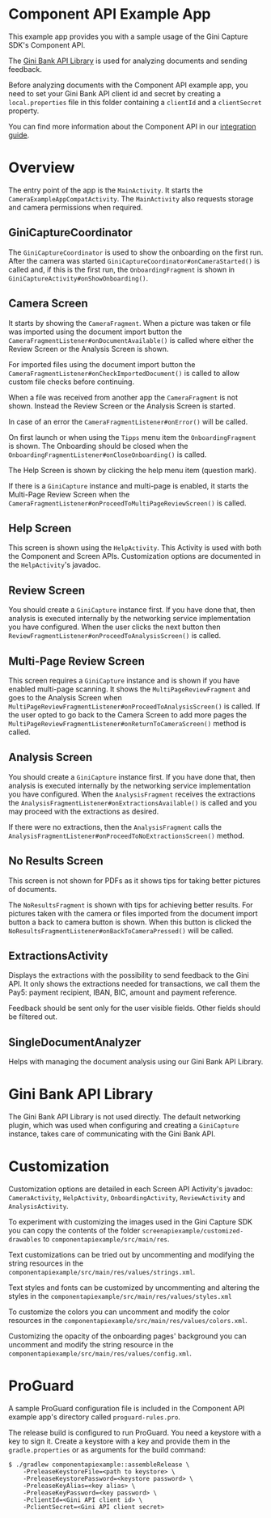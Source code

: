 Component API Example App
=========================

This example app provides you with a sample usage of the Gini Capture SDK's Component API.

The [Gini Bank API Library](https://github.com/gini/gini-mobile-android/tree/main/bank-api-library) is used for analyzing documents and sending feedback.

Before analyzing documents with the Component API example app, you need to set your Gini Bank API client id and secret by creating a
`local.properties` file in this folder containing a `clientId` and a `clientSecret` property.

You can find more information about the Component API in our [integration guide](https://developer.gini.net/gini-mobile-android/capture-sdk/sdk/html/integration.html#component-api).

Overview
========

The entry point of the app is the `MainActivity`. It starts the `CameraExampleAppCompatActivity`. The
`MainActivity` also requests storage and camera permissions when required.

GiniCaptureCoordinator
---------------------

The `GiniCaptureCoordinator` is used to show the onboarding on the first run. After the camera was started
`GiniCaptureCoordinator#onCameraStarted()` is called and, if this is the first run, the `OnboardingFragment` is shown in
`GiniCaptureActivity#onShowOnboarding()`.

Camera Screen
-------------

It starts by showing the `CameraFragment`. When a picture was taken or file was imported using the document import button the
`CameraFragmentListener#onDocumentAvailable()` is called where either the Review Screen or the Analysis Screen is shown.

For imported files using the document import button the `CameraFragmentListener#onCheckImportedDocument()` is called to allow custom file
checks before continuing.

When a file was received from another app the `CameraFragment` is not shown. Instead the Review Screen or the Analysis Screen is started.

In case of an error the `CameraFragmentListener#onError()` will be called.

On first launch or when using the `Tipps` menu item the `OnboardingFragment` is shown. The Onboarding should be closed when the
`OnboardingFragmentListener#onCloseOnboarding()` is called.

The Help Screen is shown by clicking the help menu item (question mark).

If there is a `GiniCapture` instance and multi-page is enabled, it starts the Multi-Page Review Screen when the
`CameraFragmentListener#onProceedToMultiPageReviewScreen()` is called.

Help Screen
-----------

This screen is shown using the `HelpActivity`. This Activity is used with both the Component and Screen APIs. Customization options are
documented in the `HelpActivity`'s javadoc.

Review Screen
--------------

You should create a `GiniCapture` instance first. If you have done that, then analysis is executed internally
by the networking service implementation you have configured. When the user clicks the next button then
`ReviewFragmentListener#onProceedToAnalysisScreen()` is called.

Multi-Page Review Screen
------------------------

This screen requires a `GiniCapture` instance and is shown if you have enabled multi-page scanning. It shows the `MultiPageReviewFragment`
and goes to the Analysis Screen when `MultiPageReviewFragmentListener#onProceedToAnalysisScreen()` is called. If the user opted to go back
to the Camera Screen to add more pages the `MultiPageReviewFragmentListener#onReturnToCameraScreen()` method is called.

Analysis Screen
----------------

You should create a `GiniCapture` instance first. If you have done that, then analysis is executed internally
by the networking service implementation you have configured. When the `AnalysisFragment` receives the extractions the
`AnalysisFragmentListener#onExtractionsAvailable()` is called and you may proceed with the extractions as desired.

If there were no extractions, then the `AnalysisFragment` calls the `AnalysisFragmentListener#onProceedToNoExtractionsScreen()` method.

No Results Screen
-----------------

This screen is not shown for PDFs as it shows tips for taking better pictures of documents.

The `NoResultsFragment` is shown with tips for achieving better results. For pictures taken with the camera or files imported from the
document import button a back to camera button is shown. When this button is clicked the `NoResultsFragmentListener#onBackToCameraPressed()`
will be called.

ExtractionsActivity
-------------------

Displays the extractions with the possibility to send feedback to the Gini API. It only shows the extractions needed for transactions, we
call them the Pay5: payment recipient, IBAN, BIC, amount and payment reference.

Feedback should be sent only for the user visible fields. Other fields should be filtered out.

SingleDocumentAnalyzer
----------------------

Helps with managing the document analysis using our Gini Bank API Library.

Gini Bank API Library
====================

The Gini Bank API Library is not used directly. The default networking plugin, which was used when configuring and creating a `GiniCapture` instance,
takes care of communicating with the Gini Bank API.

Customization
=============

Customization options are detailed in each Screen API Activity's javadoc: `CameraActivity`, `HelpActivity`, `OnboardingActivity`,
`ReviewActivity` and `AnalysisActivity`.

To experiment with customizing the images used in the Gini Capture SDK you can copy the contents of the folder
`screenapiexample/customized-drawables` to `componentapiexample/src/main/res`.

Text customizations can be tried out by uncommenting and modifying the string resources in the
`componentapiexample/src/main/res/values/strings.xml`.

Text styles and fonts can be customized by uncommenting and altering the styles in the `componentapiexample/src/main/res/values/styles.xml`

To customize the colors you can uncomment and modify the color resources in the `componentapiexample/src/main/res/values/colors.xml`.

Customizing the opacity of the onboarding pages' background you can uncomment and modify the string resource in the
`componentapiexample/src/main/res/values/config.xml`.

ProGuard
========

A sample ProGuard configuration file is included in the Component API example app's directory called `proguard-rules.pro`.

The release build is configured to run ProGuard. You need a keystore with a key to sign it. Create a keystore with a key and provide them in
the `gradle.properties` or as arguments for the build command:
```
$ ./gradlew componentapiexample::assembleRelease \
    -PreleaseKeystoreFile=<path to keystore> \
    -PreleaseKeystorePassword=<keystore password> \
    -PreleaseKeyAlias=<key alias> \
    -PreleaseKeyPassword=<key password> \
    -PclientId=<Gini API client id> \
    -PclientSecret=<Gini API client secret>
```

